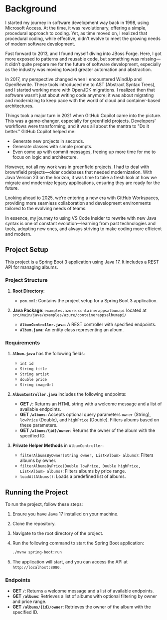 # Background
I started my journey in software development way back in 1998, using Microsoft Access. At the time, it was revolutionary, offering a simple, procedural approach to coding. Yet, as time moved on, I realized that procedural coding, while effective, didn't evolve to meet the growing needs of modern software development.

Fast forward to 2013, and I found myself diving into JBoss Forge. Here, I got more exposed to patterns and reusable code, but something was missing—it didn’t quite prepare me for the future of software development, especially as the industry was moving toward greater automation and abstraction.

In 2017, my perspective changed when I encountered WindUp and OpenRewrite. These tools introduced me to AST (Abstract Syntax Trees), and I started working more with OpenJDK migrations. I realized then that software wasn’t just about writing code anymore; it was about migrating and modernizing to keep pace with the world of cloud and container-based architectures.

Things took a major turn in 2021 when GitHub Copilot came into the picture. This was a game-changer, especially for greenfield projects. Developers' workflows were transforming, and it was all about the mantra to "Do it better." GitHub Copilot helped me:

- Generate new projects in seconds.
- Generate classes with simple prompts.
- Even come up with commit messages, freeing up more time for me to focus on logic and architecture.

However, not all my work was in greenfield projects. I had to deal with brownfield projects—older codebases that needed modernization. With Java Version 23 on the horizon, it was time to take a fresh look at how we migrate and modernize legacy applications, ensuring they are ready for the future.

Looking ahead to 2025, we’re entering a new era with GitHub Workspaces, providing more seamless collaboration and development environments tailored to the evolving needs of teams.

In essence, my journey to using VS Code Insider to rewrite with new Java syntax is one of constant evolution—learning from past technologies and tools, adopting new ones, and always striving to make coding more efficient and modern.

## Project Setup

This project is a Spring Boot 3 application using Java 17. It includes a REST API for managing albums.

### Project Structure

1. **Root Directory**:
   - `pom.xml`: Contains the project setup for a Spring Boot 3 application.

2. **Java Package**: `examples.azure.containerappsalbumapi` located at `src/main/java/examples/azure/containerappsalbumapi/`
   - **`AlbumController.java`**: A REST controller with specified endpoints.
   - **`Album.java`**: An entity class representing an album.

### Requirements

1. **`Album.java`** has the following fields:
   - `int id`
   - `String title`
   - `String artist`
   - `double price`
   - `String imageUrl`

2. **`AlbumController.java`** includes the following endpoints:
   - **GET `/`**: Returns an HTML string with a welcome message and a list of available endpoints.
   - **GET `/albums`**: Accepts optional query parameters `owner` (String), `lowPrice` (Double), and `highPrice` (Double). Filters albums based on these parameters.
   - **GET `/albums/{id}/owner`**: Returns the owner of the album with the specified ID.

3. **Private Helper Methods** in `AlbumController`:
   - `filterAlbumsByOwner(String owner, List<Album> albums)`: Filters albums by owner.
   - `filterAlbumsByPrice(Double lowPrice, Double highPrice, List<Album> albums)`: Filters albums by price range.
   - `loadAllAlbums()`: Loads a predefined list of albums.

## Running the Project

To run the project, follow these steps:

1. Ensure you have Java 17 installed on your machine.
2. Clone the repository.
3. Navigate to the root directory of the project.
4. Run the following command to start the Spring Boot application:

   ```bash
   ./mvnw spring-boot:run
   ```

5. The application will start, and you can access the API at `http://localhost:8080`.

### Endpoints

- **GET `/`**: Returns a welcome message and a list of available endpoints.
- **GET `/albums`**: Retrieves a list of albums with optional filtering by owner and price range.
- **GET `/albums/{id}/owner`**: Retrieves the owner of the album with the specified ID.
